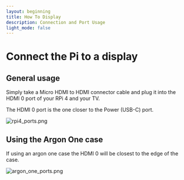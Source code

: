 ```yaml
---
layout: beginning
title: How To Display
description: Connection and Port Usage
light_mode: false
---
```


# Connect the Pi to a display

## General usage

Simply take a Micro HDMI to HDMI connector cable and plug it into the HDMI 0 port of your RPi 4 and your TV.

The HDMI 0 port is the one closer to the Power (USB-C) port.

![rpi4_ports.png](../../../../assets/guides/rpi4_ports.png "Ports of the RPi 4 labeled")

## Using the Argon One case

If using an argon one case the HDMI 0 will be closest to the edge of the case.

![argon_one_ports.png](../../../../assets/guides/argon_one_ports.png "Ports of the Argon One case labeled")
